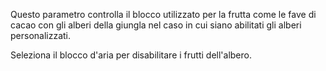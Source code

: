 Questo parametro controlla il blocco utilizzato per la frutta come le fave di cacao con gli alberi della giungla nel caso in cui siano abilitati gli alberi personalizzati.

Seleziona il blocco d'aria per disabilitare i frutti dell'albero.